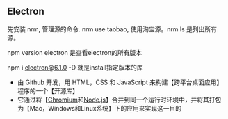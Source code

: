 ## Electron

先安装 nrm, 管理源的命令. nrm use taobao, 使用淘宝源。nrm ls 是列出所有源。

npm version electron 是查看electron的所有版本

npm i electron@6.1.0 -D 就是install指定版本的库



- 由 Github 开发，用 HTML，CSS 和 JavaScript 来构建【跨平台桌面应用】程序的一个【开源库】
- 它通过将【[Chromium](https://www.chromium.org/Home)和[Node.js](https://nodejs.org/)】合并到同一个运行时环境中，并将其打包为【Mac，Windows和Linux系统】下的应用来实现这一目的

